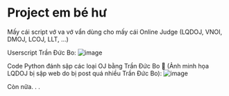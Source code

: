 # Project em bé hư
Mấy cái script vớ va vớ vẩn dùng cho mấy cái Online Judge (LQDOJ, VNOI, DMOJ, LCOJ, LLT, ...)

Userscript Trần Đức Bo:
![image](https://github.com/LiterallyATrueClown/Project-em-b-h-/assets/88549714/de11f0b6-7735-4937-ae3a-5ad153d74978)

Code Python đánh sập các loại OJ bằng Trần Đức Bo 🤭 (Ảnh minh họa LQDOJ bị sập web do bị post quá nhiều Trần Đức Bo):
![image](https://github.com/LiterallyATrueClown/Project-em-b-h-/assets/88549714/2d0260c8-49f0-45f0-8a57-af4c8e4993c4)

Còn nữa. . .
